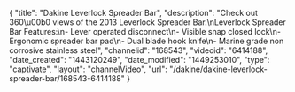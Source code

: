 {
    "title": "Dakine Leverlock Spreader Bar",
    "description": "Check out 360\u00b0 views of the 2013 Leverlock Spreader Bar.\nLeverlock Spreader Bar Features:\n- Lever operated disconnect\n- Visible snap closed lock\n- Ergonomic spreader bar pad\n- Dual blade hook knife\n- Marine grade non corrosive stainless steel",
    "channelid": "168543",
    "videoid": "6414188",
    "date_created": "1443120249",
    "date_modified": "1449253010",
    "type": "captivate",
    "layout": "channelVideo",
    "url": "\/dakine\/dakine-leverlock-spreader-bar\/168543-6414188"
}